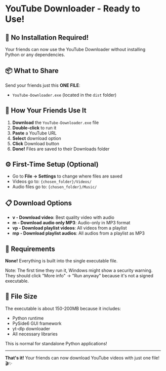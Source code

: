 # YouTube Downloader - Ready to Use!

## 🎉 No Installation Required!

Your friends can now use the YouTube Downloader without installing Python or any dependencies.

## 📦 What to Share

Send your friends just this **ONE FILE**:
- `YouTube-Downloader.exe` (located in the `dist` folder)

## 🚀 How Your Friends Use It

1. **Download** the `YouTube-Downloader.exe` file
2. **Double-click** to run it
3. **Paste** a YouTube URL
4. **Select** download option
5. **Click** Download button
6. **Done!** Files are saved to their Downloads folder

## ⚙️ First-Time Setup (Optional)

- Go to **File → Settings** to change where files are saved
- Videos go to: `{chosen_folder}/Videos/`
- Audio files go to: `{chosen_folder}/Music/`

## 📋 Download Options

- **v - Download video**: Best quality video with audio
- **m - Download audio only MP3**: Audio-only in MP3 format
- **vp - Download playlist videos**: All videos from a playlist
- **mp - Download playlist audios**: All audios from a playlist as MP3

## 🔧 Requirements

**None!** Everything is built into the single executable file.

Note: The first time they run it, Windows might show a security warning. They should click "More info" → "Run anyway" because it's not a signed executable.

## 📁 File Size

The executable is about 150-200MB because it includes:
- Python runtime
- PySide6 GUI framework
- yt-dlp downloader
- All necessary libraries

This is normal for standalone Python applications!

---

**That's it!** Your friends can now download YouTube videos with just one file! 🎬✨
